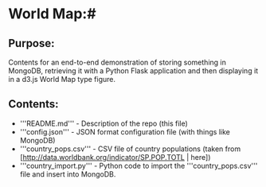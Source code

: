# World Map:#

## Purpose: ##

Contents for an end-to-end demonstration of storing something in MongoDB, retrieving it with a Python Flask application and then displaying it in a d3.js World Map type figure.

## Contents: ##

* '''README.md''' - Description of the repo (this file)
* '''config.json''' - JSON format configuration file (with things like MongoDB)
* '''country_pops.csv''' - CSV file of country populations (taken from [http://data.worldbank.org/indicator/SP.POP.TOTL | here])
* '''country_import.py''' - Python code to import the '''country_pops.csv''' file and insert into MongoDB.
